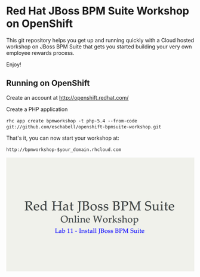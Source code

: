 Red Hat JBoss BPM Suite Workshop on OpenShift 
===============================================
This git repository helps you get up and running quickly with a 
Cloud hosted workshop on JBoss BPM Suite that gets you
started building your very own employee rewards process.

Enjoy!

Running on OpenShift
--------------------

Create an account at http://openshift.redhat.com/

Create a PHP application

    rhc app create bpmworkshop -t php-5.4 --from-code git://github.com/eschabell/openshift-bpmsuite-workshop.git

That's it, you can now start your workshop at:

    http://bpmworkshop-$your_domain.rhcloud.com

![Rewards Workshop](https://raw.githubusercontent.com/eschabell/openshift-bpmsuite-workshop/master/php/cover.png)

